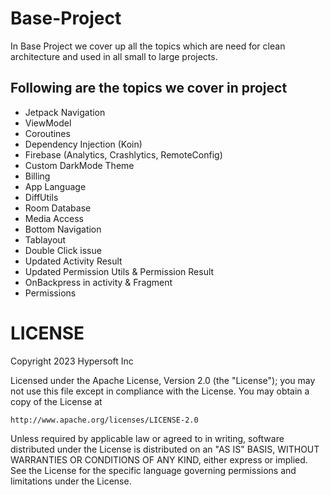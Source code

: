# Base-Project
In Base Project we cover up all the topics which are need for clean architecture and used in all small to large projects.

## Following are the topics we cover in project
* Jetpack Navigation
* ViewModel
* Coroutines 
* Dependency Injection (Koin)
* Firebase (Analytics, Crashlytics, RemoteConfig)
* Custom DarkMode Theme
* Billing
* App Language 
* DiffUtils
* Room Database
* Media Access
* Bottom Navigation
* Tablayout
* Double Click issue
* Updated Activity Result
* Updated Permission Utils & Permission Result
* OnBackpress in activity & Fragment
* Permissions

# LICENSE

Copyright 2023 Hypersoft Inc

Licensed under the Apache License, Version 2.0 (the "License");
you may not use this file except in compliance with the License.
You may obtain a copy of the License at

    http://www.apache.org/licenses/LICENSE-2.0

Unless required by applicable law or agreed to in writing, software
distributed under the License is distributed on an "AS IS" BASIS,
WITHOUT WARRANTIES OR CONDITIONS OF ANY KIND, either express or implied.
See the License for the specific language governing permissions and
limitations under the License.

